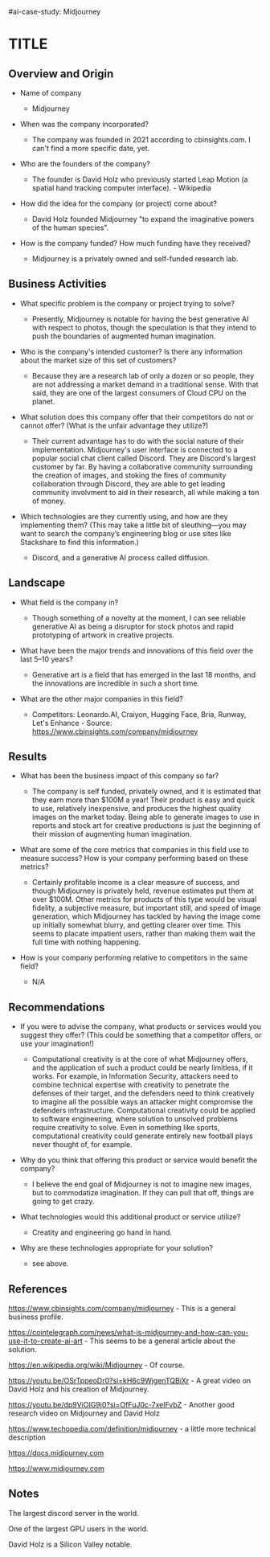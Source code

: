 #ai-case-study: Midjourney

# TITLE

## Overview and Origin

* Name of company
	- Midjourney

* When was the company incorporated?
	- The company was founded in 2021 according to cbinsights.com.  I can't find a more specific date, yet.

* Who are the founders of the company?
	- The founder is David Holz who previously started Leap Motion (a spatial hand tracking computer interface). - Wikipedia

* How did the idea for the company (or project) come about?
	- David Holz founded Midjourney "to expand the imaginative powers of the human species".

* How is the company funded? How much funding have they received?
	- Midjourney is a privately owned and self-funded research lab.

## Business Activities


* What specific problem is the company or project trying to solve?
	- Presently, Midjourney is notable for having the best generative AI with respect to photos, though the speculation is that they intend to push the boundaries of augmented human imagination.


* Who is the company's intended customer? Is there any information about the market size of this set of customers?
	- Because they are a research lab of only a dozen or so people, they are not addressing a market demand in a traditional sense.  With that said, they are one of the largest consumers of Cloud CPU on the planet.


* What solution does this company offer that their competitors do not or cannot offer? (What is the unfair advantage they utilize?)
	- Their current advantage has to do with the social nature of their implementation.  Midjourney's user interface is connected to a popular social chat client called Discord.  They are Discord's largest customer by far.  By having a collaborative community surrounding the creation of images, and stoking the fires of community collaboration through Discord, they are able to get leading community involvment to aid in their research, all while making a ton of money.


* Which technologies are they currently using, and how are they implementing them? (This may take a little bit of sleuthing&mdash;you may want to search the company’s engineering blog or use sites like Stackshare to find this information.)
	- Discord, and a generative AI process called diffusion. 

## Landscape

* What field is the company in?
	- Though something of a novelty at the moment, I can see reliable generative AI as being a disruptor for stock photos and rapid prototyping of artwork in creative projects.

* What have been the major trends and innovations of this field over the last 5&ndash;10 years?
	- Generative art is a field that has emerged in the last 18 months, and the innovations are incredible in such a short time.

* What are the other major companies in this field?
  	- Competitors: Leonardo.AI, Craiyon, Hugging Face, Bria, Runway, Let's Enhance - Source: https://www.cbinsights.com/company/midjourney

## Results

* What has been the business impact of this company so far?
	- The company is self funded, privately owned, and it is estimated that they earn more than $100M a year!  Their product is easy and quick to use, relatively inexpensive, and produces the highest quality images on the market today.  Being able to generate images to use in reports and stock art for creative productions is just the beginning of their mission of augmenting human imagination. 

* What are some of the core metrics that companies in this field use to measure success? How is your company performing based on these metrics?
	- Certainly profitable income is a clear measure of success, and though Midjourney is privately held, revenue estimates put them at over $100M.  Other metrics for products of this type would be visual fidelity, a subjective measure, but important still, and speed of image generation, which Midjourney has tackled by having the image come up initially somewhat blurry, and getting clearer over time.  This seems to placate impatient users, rather than making them wait the full time with nothing happening.

* How is your company performing relative to competitors in the same field?
	- N/A


## Recommendations

* If you were to advise the company, what products or services would you suggest they offer? (This could be something that a competitor offers, or use your imagination!)
	- Computational creativity is at the core of what Midjourney offers, and the application of such a product could be nearly limitless, if it works.  For example, in Information Security, attackers need to combine technical expertise with creativity to penetrate the defenses of their target, and the defenders need to think creatively to imagine all the possible ways an attacker might compromise the defenders infrastructure.  Computational creativity could be applied to software engineering, where solution to unsolved problems require creativity to solve.  Even in something like sports, computational creativity could generate entirely new football plays never thought of, for example.

* Why do you think that offering this product or service would benefit the company?
	- I believe the end goal of Midjourney is not to imagine new images, but to commodatize imagination.  If they can pull that off, things are going to get crazy.

* What technologies would this additional product or service utilize?
	- Creatity and engineering go hand in hand.

* Why are these technologies appropriate for your solution?
	- see above.



## References

https://www.cbinsights.com/company/midjourney - This is a general business profile.

https://cointelegraph.com/news/what-is-midjourney-and-how-can-you-use-it-to-create-ai-art - This seems to be a general article about the solution.

https://en.wikipedia.org/wiki/Midjourney - Of course.

https://youtu.be/OSrTppeoDr0?si=kH6c9WjgenTQBiXr - A great video on David Holz and his creation of Midjourney.

https://youtu.be/dp9ViOIG9j0?si=OfFuJ0c-7xelFvbZ - Another good research video on Midjourney and David Holz

https://www.techopedia.com/definition/midjourney - a little more technical description

https://docs.midjourney.com

https://www.midjourney.com



## Notes

The largest discord server in the world.

One of the largest GPU users in the world.

David Holz is a Silicon Valley notable.

